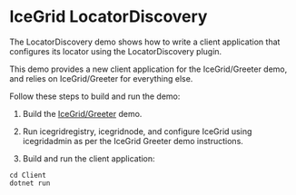 # IceGrid LocatorDiscovery

The LocatorDiscovery demo shows how to write a client application that configures its locator using the
LocatorDiscovery plugin.

This demo provides a new client application for the IceGrid/Greeter demo, and relies on IceGrid/Greeter for everything
else.

Follow these steps to build and run the demo:

1. Build the [IceGrid/Greeter](../Greeter) demo.

2. Run icegridregistry, icegridnode, and configure IceGrid using icegridadmin as per the IceGrid Greeter demo
instructions.

3. Build and run the client application:

```shell
cd Client
dotnet run
```
